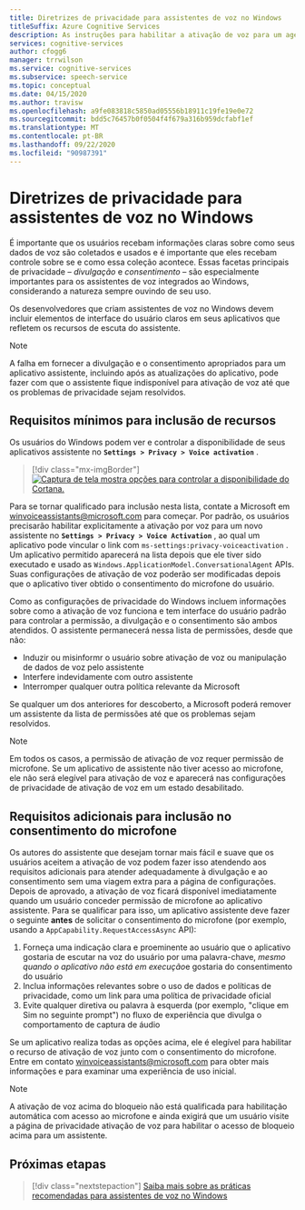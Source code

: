 ```yaml
---
title: Diretrizes de privacidade para assistentes de voz no Windows
titleSuffix: Azure Cognitive Services
description: As instruções para habilitar a ativação de voz para um agente de voz por padrão.
services: cognitive-services
author: cfogg6
manager: trrwilson
ms.service: cognitive-services
ms.subservice: speech-service
ms.topic: conceptual
ms.date: 04/15/2020
ms.author: travisw
ms.openlocfilehash: a9fe083818c5850ad05556b18911c19fe19e0e72
ms.sourcegitcommit: bdd5c76457b0f0504f4f679a316b959dcfabf1ef
ms.translationtype: MT
ms.contentlocale: pt-BR
ms.lasthandoff: 09/22/2020
ms.locfileid: "90987391"
---
```

# <a name="privacy-guidelines-for-voice-assistants-on-windows"></a>Diretrizes de privacidade para assistentes de voz no Windows

É importante que os usuários recebam informações claras sobre como seus dados de voz são coletados e usados e é importante que eles recebam controle sobre se e como essa coleção acontece. Essas facetas principais de privacidade – *divulgação* e *consentimento* – são especialmente importantes para os assistentes de voz integrados ao Windows, considerando a natureza sempre ouvindo de seu uso.

Os desenvolvedores que criam assistentes de voz no Windows devem incluir elementos de interface do usuário claros em seus aplicativos que refletem os recursos de escuta do assistente.

> [!NOTE]
> A falha em fornecer a divulgação e o consentimento apropriados para um aplicativo assistente, incluindo após as atualizações do aplicativo, pode fazer com que o assistente fique indisponível para ativação de voz até que os problemas de privacidade sejam resolvidos.

## <a name="minimum-requirements-for-feature-inclusion"></a>Requisitos mínimos para inclusão de recursos

Os usuários do Windows podem ver e controlar a disponibilidade de seus aplicativos assistente no **`Settings > Privacy > Voice activation`** .

 > [!div class="mx-imgBorder"]
 > [![Captura de tela mostra opções para controlar a disponibilidade do Cortana. ](media/voice-assistants/windows_voice_assistant/privacy-app-listing.png "Uma entrada de configuração de privacidade de ativação do Windows Voice para um aplicativo assistente")](media/voice-assistants/windows_voice_assistant/privacy-app-listing.png#lightbox)

Para se tornar qualificado para inclusão nesta lista, contate a Microsoft em winvoiceassistants@microsoft.com para começar. Por padrão, os usuários precisarão habilitar explicitamente a ativação por voz para um novo assistente no **`Settings > Privacy > Voice Activation`** , ao qual um aplicativo pode vincular o link com `ms-settings:privacy-voiceactivation` . Um aplicativo permitido aparecerá na lista depois que ele tiver sido executado e usado as `Windows.ApplicationModel.ConversationalAgent` APIs. Suas configurações de ativação de voz poderão ser modificadas depois que o aplicativo tiver obtido o consentimento do microfone do usuário.

Como as configurações de privacidade do Windows incluem informações sobre como a ativação de voz funciona e tem interface do usuário padrão para controlar a permissão, a divulgação e o consentimento são ambos atendidos. O assistente permanecerá nessa lista de permissões, desde que não:

* Induzir ou misinformr o usuário sobre ativação de voz ou manipulação de dados de voz pelo assistente
* Interfere indevidamente com outro assistente
* Interromper qualquer outra política relevante da Microsoft

Se qualquer um dos anteriores for descoberto, a Microsoft poderá remover um assistente da lista de permissões até que os problemas sejam resolvidos.

> [!NOTE]
> Em todos os casos, a permissão de ativação de voz requer permissão de microfone. Se um aplicativo de assistente não tiver acesso ao microfone, ele não será elegível para ativação de voz e aparecerá nas configurações de privacidade de ativação de voz em um estado desabilitado.

## <a name="additional-requirements-for-inclusion-in-microphone-consent"></a>Requisitos adicionais para inclusão no consentimento do microfone

Os autores do assistente que desejam tornar mais fácil e suave que os usuários aceitem a ativação de voz podem fazer isso atendendo aos requisitos adicionais para atender adequadamente à divulgação e ao consentimento sem uma viagem extra para a página de configurações. Depois de aprovado, a ativação de voz ficará disponível imediatamente quando um usuário conceder permissão de microfone ao aplicativo assistente. Para se qualificar para isso, um aplicativo assistente deve fazer o seguinte **antes** de solicitar o consentimento do microfone (por exemplo, usando a `AppCapability.RequestAccessAsync` API):

1. Forneça uma indicação clara e proeminente ao usuário que o aplicativo gostaria de escutar na voz do usuário por uma palavra-chave, *mesmo quando o aplicativo não está em execução*e gostaria do consentimento do usuário
1. Inclua informações relevantes sobre o uso de dados e políticas de privacidade, como um link para uma política de privacidade oficial
1. Evite qualquer diretiva ou palavra à esquerda (por exemplo, "clique em Sim no seguinte prompt") no fluxo de experiência que divulga o comportamento de captura de áudio

Se um aplicativo realiza todas as opções acima, ele é elegível para habilitar o recurso de ativação de voz junto com o consentimento do microfone. Entre em contato winvoiceassistants@microsoft.com para obter mais informações e para examinar uma experiência de uso inicial.

> [!NOTE]
> A ativação de voz acima do bloqueio não está qualificada para habilitação automática com acesso ao microfone e ainda exigirá que um usuário visite a página de privacidade ativação de voz para habilitar o acesso de bloqueio acima para um assistente.

## <a name="next-steps"></a>Próximas etapas

> [!div class="nextstepaction"]
> [Saiba mais sobre as práticas recomendadas para assistentes de voz no Windows](windows-voice-assistants-best-practices.md)